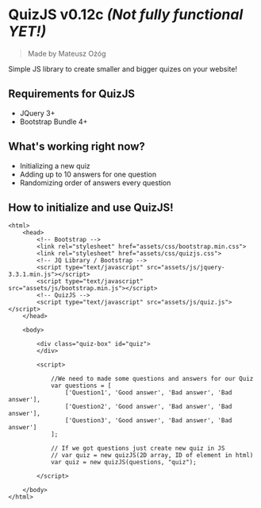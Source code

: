 # QuizJS v0.12c *(Not fully functional YET!)*
> Made by Mateusz Ożóg

Simple JS library to create smaller and bigger quizes on your website!

## Requirements for QuizJS
- JQuery 3+
- Bootstrap Bundle 4+

## What's working right now?
- Initializing a new quiz
- Adding up to 10 answers for one question
- Randomizing order of answers every question

## How to initialize and use QuizJS!
```
<html>
    <head>
        <!-- Bootstrap -->
        <link rel="stylesheet" href="assets/css/bootstrap.min.css">
        <link rel="stylesheet" href="assets/css/quizjs.css">
        <!-- JQ Library / Bootstrap -->
        <script type="text/javascript" src="assets/js/jquery-3.3.1.min.js"></script>
        <script type="text/javascript" src="assets/js/bootstrap.min.js"></script>
        <!-- QuizJS -->
        <script type="text/javascript" src="assets/js/quiz.js"></script>
    </head>

    <body>
    
        <div class="quiz-box" id="quiz">
        </div>

        <script>

            //We need to made some questions and answers for our Quiz
            var questions = [
                ['Question1', 'Good answer', 'Bad answer', 'Bad answer'],
                ['Question2', 'Good answer', 'Bad answer', 'Bad answer'],
                ['Question3', 'Good answer', 'Bad answer', 'Bad answer']
            ];

            // If we got questions just create new quiz in JS
            // var quiz = new quizJS(2D array, ID of element in html)
            var quiz = new quizJS(questions, "quiz");

        </script>

    </body>
</html>
```
